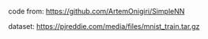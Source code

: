 code from: https://github.com/ArtemOnigiri/SimpleNN

dataset: https://pjreddie.com/media/files/mnist_train.tar.gz
